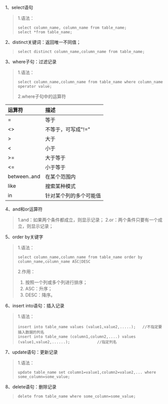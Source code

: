 1、select语句
> 1.语法：
>```
>select column_name, column_name from table_name;
>select *from table_name;
>```

2、distinct关键词：返回唯一不同值；
>```
>select distinct column_name,column_name from table_name;
>```

3、where子句：过滤记录
> 1.语法：
>```
>select column_name,column_name from table_name where column_name operator value;
>```
> 2.where子句中的运算符

| 运算符     | 描述     |
| :------------- | :------------- |
| =       | 等于       |
| <>       | 不等于，可写成"!="     |
| >       | 大于       |
| <       | 小于       |
| >=       | 大于等于       |
| <=       | 小于等于       |
| between..and       | 在某个范围内       |
| like       | 搜索某种模式       |
| in       | 针对某个列的多个可能值       |

4、and和or运算符
> 1.and：如果两个条件都成立，则显示记录；
> 2.or：两个条件只要有一个成立，则显示记录；

5、order by关键字
> 1.语法：
>```
>select column_name,column_name from table_name order by column_name,column_name ASC|DESC
>```
> 2.作用：
> 1. 按照一个列或多个列进行排序；
> 2. ASC：升序；
> 3. DESC：降序。

6、insert into语句：插入记录
> 1.语法：
>```
>insert into table_name values (value1,value2,.....);   //不指定要插入数据的列名
>insert into table_name (column1,column2,....) values (value1,value2,......);            //指定列名
>```

7、update语句：更新记录
> 1.语法：
>```
>update table_name set column1=value1,column2=value2,... where some_column=some_value;
>```

8、delete语句：删除记录
>```
>delete from table_name where some_column=some_value;
>```

